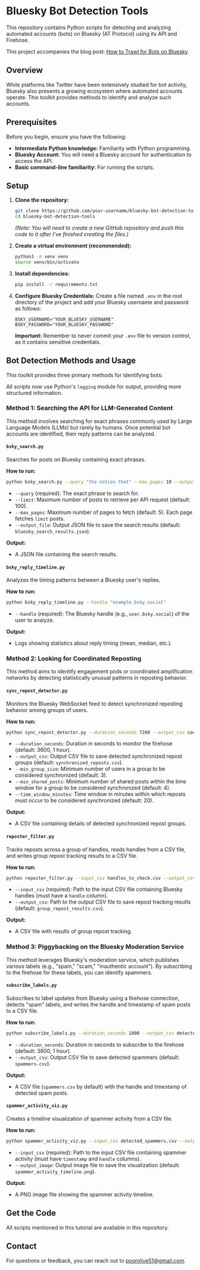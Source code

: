 # Bluesky Bot Detection Tools

This repository contains Python scripts for detecting and analyzing automated accounts (bots) on Bluesky (AT Protocol) using its API and Firehose.

This project accompanies the blog post: [How to Trawl for Bots on Bluesky](https://medium.com/@poorolive51/how-to-trawl-for-bots-on-bluesky-f22221bac749)

## Overview

While platforms like Twitter have been extensively studied for bot activity, Bluesky also presents a growing ecosystem where automated accounts operate. This toolkit provides methods to identify and analyze such accounts.

## Prerequisites

Before you begin, ensure you have the following:

*   **Intermediate Python knowledge:** Familiarity with Python programming.
*   **Bluesky Account:** You will need a Bluesky account for authentication to access the API.
*   **Basic command-line familiarity:** For running the scripts.

## Setup

1.  **Clone the repository:**
    ```bash
    git clone https://github.com/your-username/bluesky-bot-detection-tools.git
    cd bluesky-bot-detection-tools
    ```
    *(Note: You will need to create a new GitHub repository and push this code to it after I've finished creating the files.)*

2.  **Create a virtual environment (recommended):**
    ```bash
    python3 -m venv venv
    source venv/bin/activate
    ```

3.  **Install dependencies:**
    ```bash
    pip install -r requirements.txt
    ```

4.  **Configure Bluesky Credentials:**
    Create a file named `.env` in the root directory of the project and add your Bluesky username and password as follows:

    ```
    BSKY_USERNAME="YOUR_BLUESKY_USERNAME"
    BSKY_PASSWORD="YOUR_BLUESKY_PASSWORD"
    ```
    **Important:** Remember to never commit your `.env` file to version control, as it contains sensitive credentials.

## Bot Detection Methods and Usage

This toolkit provides three primary methods for identifying bots:

All scripts now use Python's `logging` module for output, providing more structured information.

### Method 1: Searching the API for LLM-Generated Content

This method involves searching for exact phrases commonly used by Large Language Models (LLMs) but rarely by humans. Once potential bot accounts are identified, their reply patterns can be analyzed.

#### `bsky_search.py`
Searches for posts on Bluesky containing exact phrases.

**How to run:**
```bash
python bsky_search.py --query "the notion that" --max_pages 10 --output_file llm_posts.json
```
*   `--query` (required): The exact phrase to search for.
*   `--limit`: Maximum number of posts to retrieve per API request (default: 100).
*   `--max_pages`: Maximum number of pages to fetch (default: 5). Each page fetches `limit` posts.
*   `--output_file`: Output JSON file to save the search results (default: `bluesky_search_results.json`).

**Output:**
*   A JSON file containing the search results.

#### `bsky_reply_timeline.py`
Analyzes the timing patterns between a Bluesky user's replies.

**How to run:**
```bash
python bsky_reply_timeline.py --handle "example.bsky.social"
```
*   `--handle` (required): The Bluesky handle (e.g., `user.bsky.social`) of the user to analyze.

**Output:**
*   Logs showing statistics about reply timing (mean, median, etc.).

### Method 2: Looking for Coordinated Reposting

This method aims to identify engagement pods or coordinated amplification networks by detecting statistically unusual patterns in reposting behavior.

#### `sync_repost_detector.py`
Monitors the Bluesky WebSocket feed to detect synchronized reposting behavior among groups of users.

**How to run:**
```bash
python sync_repost_detector.py --duration_seconds 7200 --output_csv coordinated_reposts.csv --min_group_size 5 --min_shared_posts 5 --time_window_minutes 30
```
*   `--duration_seconds`: Duration in seconds to monitor the firehose (default: 3600, 1 hour).
*   `--output_csv`: Output CSV file to save detected synchronized repost groups (default: `synchronized_reposts.csv`).
*   `--min_group_size`: Minimum number of users in a group to be considered synchronized (default: 3).
*   `--min_shared_posts`: Minimum number of shared posts within the time window for a group to be considered synchronized (default: 4).
*   `--time_window_minutes`: Time window in minutes within which reposts must occur to be considered synchronized (default: 20).

**Output:**
*   A CSV file containing details of detected synchronized repost groups.

#### `reposter_filter.py`
Tracks reposts across a group of handles, reads handles from a CSV file, and writes group repost tracking results to a CSV file.

**How to run:**
```bash
python reposter_filter.py --input_csv handles_to_check.csv --output_csv filtered_reposts.csv
```
*   `--input_csv` (required): Path to the input CSV file containing Bluesky handles (must have a `handle` column).
*   `--output_csv`: Path to the output CSV file to save repost tracking results (default: `group_repost_results.csv`).

**Output:**
*   A CSV file with results of group repost tracking.

### Method 3: Piggybacking on the Bluesky Moderation Service

This method leverages Bluesky's moderation service, which publishes various labels (e.g., "spam," "scam," "inauthentic account"). By subscribing to the firehose for these labels, you can identify spammers.

#### `subscribe_labels.py`
Subscribes to label updates from Bluesky using a firehose connection, detects "spam" labels, and writes the handle and timestamp of spam posts to a CSV file.

**How to run:**
```bash
python subscribe_labels.py --duration_seconds 1800 --output_csv detected_spammers.csv
```
*   `--duration_seconds`: Duration in seconds to subscribe to the firehose (default: 3600, 1 hour).
*   `--output_csv`: Output CSV file to save detected spammers (default: `spammers.csv`).

**Output:**
*   A CSV file (`spammers.csv` by default) with the handle and timestamp of detected spam posts.

#### `spammer_activity_viz.py`
Creates a timeline visualization of spammer activity from a CSV file.

**How to run:**
```bash
python spammer_activity_viz.py --input_csv detected_spammers.csv --output_image spammer_timeline.png
```
*   `--input_csv` (required): Path to the input CSV file containing spammer activity (must have `timestamp` and `handle` columns).
*   `--output_image`: Output image file to save the visualization (default: `spammer_activity_timeline.png`).

**Output:**
*   A PNG image file showing the spammer activity timeline.

## Get the Code

All scripts mentioned in this tutorial are available in this repository.

## Contact

For questions or feedback, you can reach out to poorolive51@gmail.com.